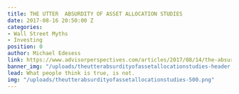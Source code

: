 ```yaml
---
title: THE UTTER  ABSURDITY OF ASSET ALLOCATION STUDIES
date: 2017-08-16 20:50:00 Z
categories:
- Wall Street Myths
- Investing
position: 0
author: Michael Edesess
link: https://www.advisorperspectives.com/articles/2017/08/14/the-absurdity-of-asset-allocation-studies
banner_img: "/uploads/theutterabsurdityofassetallocationstudies-header.png"
lead: What people think is true, is not.
img: "/uploads/theutterabsurdityofassetallocationstudies-500.png"
---
```


